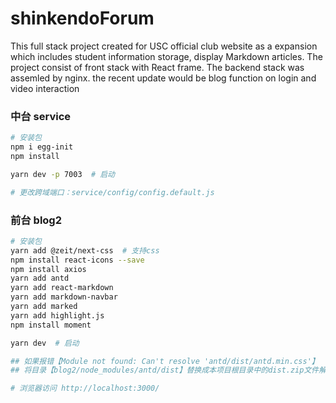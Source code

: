 # shinkendoForum
This full stack project created for USC official club website as a expansion which includes student information storage, display Markdown articles. The project consist of front stack with React frame. The backend stack was assemled by nginx. 
the recent update would be blog function on login and video interaction

### 中台 service

```bash
# 安装包
npm i egg-init
npm install

yarn dev -p 7003  # 启动

# 更改跨域端口：service/config/config.default.js
```

### 前台 blog2

```bash
# 安装包
yarn add @zeit/next-css  # 支持css
npm install react-icons --save
npm install axios
yarn add antd
yarn add react-markdown
yarn add markdown-navbar
yarn add marked
yarn add highlight.js
npm install moment

yarn dev  # 启动

## 如果报错【Module not found: Can't resolve 'antd/dist/antd.min.css'】
## 将目录【blog2/node_modules/antd/dist】替换成本项目根目录中的dist.zip文件解压后的文件夹

# 浏览器访问 http://localhost:3000/
```
